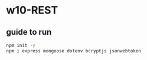 # w10-REST

## guide to run
```bash
npm init -y
npm i express mongoose dotenv bcryptjs jsonwebtoken
```